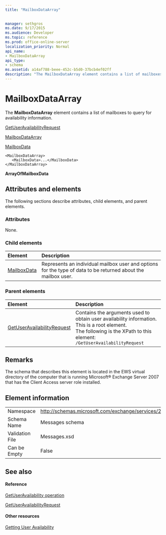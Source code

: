 ```yaml
---
title: "MailboxDataArray"
 
 
manager: sethgros
ms.date: 9/17/2015
ms.audience: Developer
ms.topic: reference
ms.prod: office-online-server
localization_priority: Normal
api_name:
- MailboxDataArray
api_type:
- schema
ms.assetid: a14af788-beee-452c-b5d0-37bcb4ef02ff
description: "The MailboxDataArray element contains a list of mailboxes to query for availability information."
---
```


# MailboxDataArray

The **MailboxDataArray** element contains a list of mailboxes to query for availability information. 
  
[GetUserAvailabilityRequest](getuseravailabilityrequest.md)
  
[MailboxDataArray](mailboxdataarray.md)
  
[MailboxData](mailboxdata.md)
  
```
<MailboxDataArray>
   <MailboxData>...</MailboxData>
</MailboxDataArray>
```

 **ArrayOfMailboxData**
## Attributes and elements

The following sections describe attributes, child elements, and parent elements.
  
### Attributes

None.
  
### Child elements

|**Element**|**Description**|
|:-----|:-----|
|[MailboxData](mailboxdata.md) <br/> |Represents an individual mailbox user and options for the type of data to be returned about the mailbox user.  <br/> |
   
### Parent elements

|**Element**|**Description**|
|:-----|:-----|
|[GetUserAvailabilityRequest](getuseravailabilityrequest.md) <br/> |Contains the arguments used to obtain user availability information. This is a root element.  <br/> The following is the XPath to this element:  <br/>  `/GetUserAvailabilityRequest` <br/> |
   
## Remarks

The schema that describes this element is located in the EWS virtual directory of the computer that is running Microsoft® Exchange Server 2007 that has the Client Access server role installed.
  
## Element information

|||
|:-----|:-----|
|Namespace  <br/> |http://schemas.microsoft.com/exchange/services/2006/messages  <br/> |
|Schema Name  <br/> |Messages schema  <br/> |
|Validation File  <br/> |Messages.xsd  <br/> |
|Can be Empty  <br/> |False  <br/> |
   
## See also

#### Reference

[GetUserAvailability operation](getuseravailability-operation.md)
  
[GetUserAvailabilityRequest](getuseravailabilityrequest.md)
#### Other resources

[Getting User Availability](http://msdn.microsoft.com/library/d4133fcb-9b0f-4e6b-aadf-a389da83516a%28Office.15%29.aspx)

